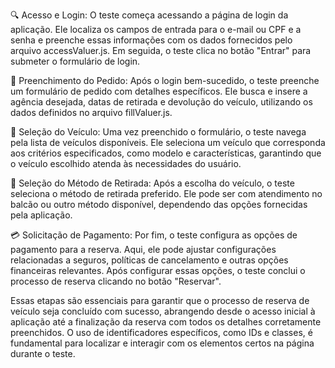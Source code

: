🔍 Acesso e Login: 
O teste começa acessando a página de login da aplicação. Ele localiza os campos de entrada para o e-mail ou CPF e a senha e preenche essas informações com os dados fornecidos pelo arquivo accessValuer.js. Em seguida, o teste clica no botão "Entrar" para submeter o formulário de login.

📝 Preenchimento do Pedido: 
Após o login bem-sucedido, o teste preenche um formulário de pedido com detalhes específicos. Ele busca e insere a agência desejada, datas de retirada e devolução do veículo, utilizando os dados definidos no arquivo fillValuer.js.

🚗 Seleção do Veículo: 
Uma vez preenchido o formulário, o teste navega pela lista de veículos disponíveis. Ele seleciona um veículo que corresponda aos critérios especificados, como modelo e características, garantindo que o veículo escolhido atenda às necessidades do usuário.

🏪 Seleção do Método de Retirada: 
Após a escolha do veículo, o teste seleciona o método de retirada preferido. Ele pode ser com atendimento no balcão ou outro método disponível, dependendo das opções fornecidas pela aplicação.

💳 Solicitação de Pagamento: 
Por fim, o teste configura as opções de pagamento para a reserva. Aqui, ele pode ajustar configurações relacionadas a seguros, políticas de cancelamento e outras opções financeiras relevantes. Após configurar essas opções, o teste conclui o processo de reserva clicando no botão "Reservar".

Essas etapas são essenciais para garantir que o processo de reserva de veículo seja concluído com sucesso, abrangendo desde o acesso inicial à aplicação até a finalização da reserva com todos os detalhes corretamente preenchidos. O uso de identificadores específicos, como IDs e classes, é fundamental para localizar e interagir com os elementos certos na página durante o teste.
